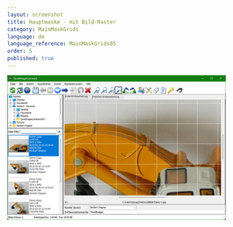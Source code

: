 ```yaml
---
layout: screenshot
title: Hauptmaske - mit Bild-Raster
category: MainMaskGrids
language: de
language_reference: MainMaskGrids05
order: 5
published: true
---
```

<img src="https://raw.githubusercontent.com/QuickImageComment/QuickImageComment/main/UserManual/images/Deutsch-prg/FormQuickImageComment-grid-4.png">
